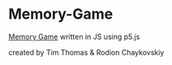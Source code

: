 # Memory-Game
[Memory Game](https://en.wikipedia.org/wiki/Concentration_(card_game)) written in JS using p5.js

created by Tim Thomas & Rodion Chaykovskiy